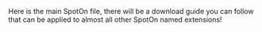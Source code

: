 Here is the main SpotOn file, there will be a download guide you can follow that can be applied to almost all other SpotOn named extensions!
